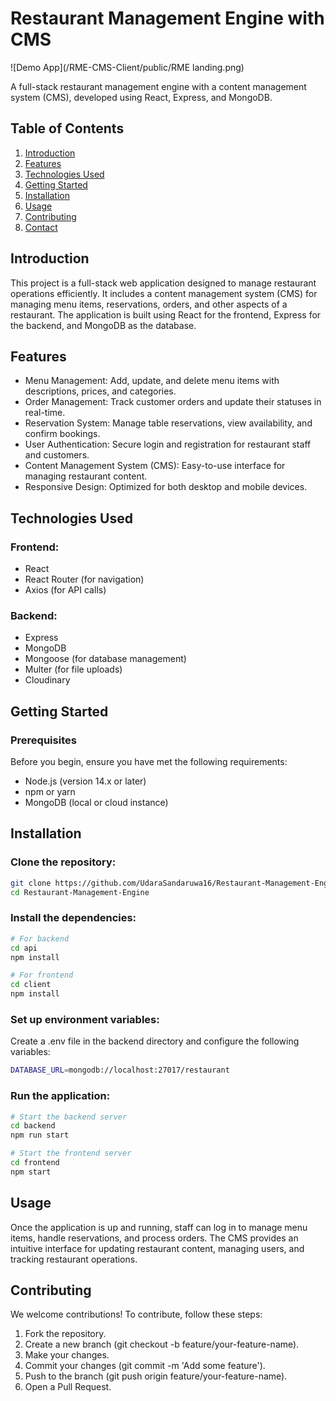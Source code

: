 # Restaurant Management Engine with CMS

![Demo App](/RME-CMS-Client/public/RME landing.png)

A full-stack restaurant management engine with a content management system (CMS), developed using React, Express, and MongoDB.
## Table of Contents

1. [Introduction](#introduction)<br>
2. [Features](#Features)<br>
3. [Technologies Used](#TechnologiesUsed)<br>
4. [Getting Started](#GettingStarted)<br>
5. [Installation](#Installation)<br>
6. [Usage](#Usage)<br>
7. [Contributing](#Contributing)<br>
8. [Contact](#Contact)<br>

## <a name="introduction"> Introduction</a>

This project is a full-stack web application designed to manage restaurant operations efficiently. It includes a content management system (CMS) for managing menu items, reservations, orders, and other aspects of a restaurant. The application is built using React for the frontend, Express for the backend, and MongoDB as the database.

## <a name="Features"> Features</a>

- Menu Management: Add, update, and delete menu items with descriptions, prices, and categories.
- Order Management: Track customer orders and update their statuses in real-time.
- Reservation System: Manage table reservations, view availability, and confirm bookings.
- User Authentication: Secure login and registration for restaurant staff and customers.
- Content Management System (CMS): Easy-to-use interface for managing restaurant content.
- Responsive Design: Optimized for both desktop and mobile devices.

## <a name="TechnologiesUsed">Technologies Used</a>

### Frontend:

- React
- React Router (for navigation)
- Axios (for API calls)

### Backend:

- Express
- MongoDB
- Mongoose (for database management)
- Multer (for file uploads)
- Cloudinary

## <a name="GettingStarted"> Getting Started</a>

### Prerequisites
Before you begin, ensure you have met the following requirements:

- Node.js (version 14.x or later)
- npm or yarn
- MongoDB (local or cloud instance)

## <a name="Installation"> Installation</a>
### Clone the repository:

```bash
git clone https://github.com/UdaraSandaruwa16/Restaurant-Management-Engine.git
cd Restaurant-Management-Engine
```

### Install the dependencies:
```bash
# For backend
cd api
npm install
```
```bash
# For frontend
cd client
npm install
```
### Set up environment variables:

Create a .env file in the backend directory and configure the following variables:

```bash
DATABASE_URL=mongodb://localhost:27017/restaurant
```

### Run the application:

```bash
# Start the backend server
cd backend
npm run start
```
```bash
# Start the frontend server
cd frontend
npm start
```
## <a name="Usage"> Usage</a>
Once the application is up and running, staff can log in to manage menu items, handle reservations, and process orders. The CMS provides an intuitive interface for updating restaurant content, managing users, and tracking restaurant operations.

## <a name="Contributing"> Contributing</a>
We welcome contributions! To contribute, follow these steps:

1. Fork the repository.<br>
2. Create a new branch (git checkout -b feature/your-feature-name).<br>
3. Make your changes.<br>
4. Commit your changes (git commit -m 'Add some feature').<br>
5. Push to the branch (git push origin feature/your-feature-name).<br>
6. Open a Pull Request.<br>



